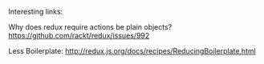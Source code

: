 

Interesting links:

Why does redux require actions be plain objects?
https://github.com/rackt/redux/issues/992


Less Boilerplate:
http://redux.js.org/docs/recipes/ReducingBoilerplate.html
